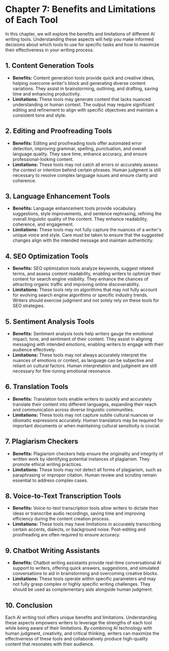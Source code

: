 Chapter 7: Benefits and Limitations of Each Tool
================================================

In this chapter, we will explore the benefits and limitations of different AI writing tools. Understanding these aspects will help you make informed decisions about which tools to use for specific tasks and how to maximize their effectiveness in your writing process.

**1. Content Generation Tools**
-------------------------------

* **Benefits:** Content generation tools provide quick and creative ideas, helping overcome writer's block and generating diverse content variations. They assist in brainstorming, outlining, and drafting, saving time and enhancing productivity.
* **Limitations:** These tools may generate content that lacks nuanced understanding or human context. The output may require significant editing and refinement to align with specific objectives and maintain a consistent tone and style.

**2. Editing and Proofreading Tools**
-------------------------------------

* **Benefits:** Editing and proofreading tools offer automated error detection, improving grammar, spelling, punctuation, and overall language quality. They save time, enhance accuracy, and ensure professional-looking content.
* **Limitations:** These tools may not catch all errors or accurately assess the context or intention behind certain phrases. Human judgment is still necessary to resolve complex language issues and ensure clarity and coherence.

**3. Language Enhancement Tools**
---------------------------------

* **Benefits:** Language enhancement tools provide vocabulary suggestions, style improvements, and sentence rephrasing, refining the overall linguistic quality of the content. They enhance readability, coherence, and engagement.
* **Limitations:** These tools may not fully capture the nuances of a writer's unique voice and style. Care must be taken to ensure that the suggested changes align with the intended message and maintain authenticity.

**4. SEO Optimization Tools**
-----------------------------

* **Benefits:** SEO optimization tools analyze keywords, suggest related terms, and assess content readability, enabling writers to optimize their content for search engine visibility. They enhance the chances of attracting organic traffic and improving online discoverability.
* **Limitations:** These tools rely on algorithms that may not fully account for evolving search engine algorithms or specific industry trends. Writers should exercise judgment and not solely rely on these tools for SEO strategies.

**5. Sentiment Analysis Tools**
-------------------------------

* **Benefits:** Sentiment analysis tools help writers gauge the emotional impact, tone, and sentiment of their content. They assist in aligning messaging with intended emotions, enabling writers to engage with their audience effectively.
* **Limitations:** These tools may not always accurately interpret the nuances of emotions or context, as language can be subjective and reliant on cultural factors. Human interpretation and judgment are still necessary for fine-tuning emotional resonance.

**6. Translation Tools**
------------------------

* **Benefits:** Translation tools enable writers to quickly and accurately translate their content into different languages, expanding their reach and communication across diverse linguistic communities.
* **Limitations:** These tools may not capture subtle cultural nuances or idiomatic expressions accurately. Human translators may be required for important documents or when maintaining cultural sensitivity is crucial.

**7. Plagiarism Checkers**
--------------------------

* **Benefits:** Plagiarism checkers help ensure the originality and integrity of written work by identifying potential instances of plagiarism. They promote ethical writing practices.
* **Limitations:** These tools may not detect all forms of plagiarism, such as paraphrasing or improper citation. Human review and scrutiny remain essential to address complex cases.

**8. Voice-to-Text Transcription Tools**
----------------------------------------

* **Benefits:** Voice-to-text transcription tools allow writers to dictate their ideas or transcribe audio recordings, saving time and improving efficiency during the content creation process.
* **Limitations:** These tools may have limitations in accurately transcribing certain accents, dialects, or background noise. Post-editing and proofreading are often required to ensure accuracy.

**9. Chatbot Writing Assistants**
---------------------------------

* **Benefits:** Chatbot writing assistants provide real-time conversational AI support to writers, offering quick answers, suggestions, and simulated conversations to aid in brainstorming and overcoming creative blocks.
* **Limitations:** These tools operate within specific parameters and may not fully grasp complex or highly specific writing challenges. They should be used as complementary aids alongside human judgment.

**10. Conclusion**
------------------

Each AI writing tool offers unique benefits and limitations. Understanding these aspects empowers writers to leverage the strengths of each tool while being aware of their limitations. By combining AI technology with human judgment, creativity, and critical thinking, writers can maximize the effectiveness of these tools and collaboratively produce high-quality content that resonates with their audience.
